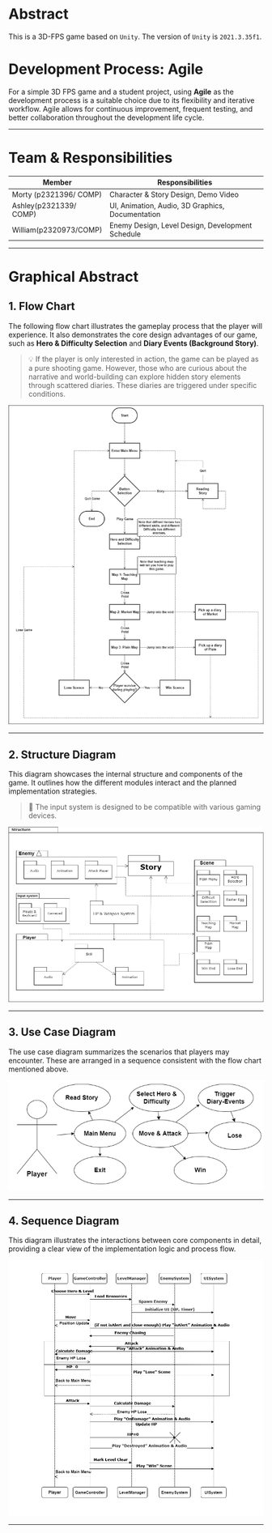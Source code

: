 # Abstract

This is a 3D-FPS game based on `Unity`. The version of `Unity` is `2021.3.35f1`.

# Development Process: Agile

For a simple 3D FPS game and a student project, using **Agile** as the development process is a suitable choice due to its flexibility and iterative workflow. Agile allows for continuous improvement, frequent testing, and better collaboration throughout the development life cycle.

---

# Team & Responsibilities

| Member | Responsibilities |
|--------|------------------|
| Morty (p2321396/ COMP) | Character & Story Design, Demo Video |
| Ashley(p2321339/ COMP) | UI, Animation, Audio, 3D Graphics, Documentation |
| William(p2320973/COMP) | Enemy Design, Level Design, Development Schedule |

---

# Graphical Abstract

## 1. Flow Chart

The following flow chart illustrates the gameplay process that the player will experience. It also demonstrates the core design advantages of our game, such as **Hero & Difficulty Selection** and **Diary Events (Background Story)**.

> 💡 If the player is only interested in action, the game can be played as a pure shooting game. However, those who are curious about the narrative and world-building can explore hidden story elements through scattered diaries. These diaries are triggered under specific conditions.

![Flow Chart](Documentation/Flow.drawio.png)

---

## 2. Structure Diagram

This diagram showcases the internal structure and components of the game. It outlines how the different modules interact and the planned implementation strategies.

> 🔧 The input system is designed to be compatible with various gaming devices.


![Structure Diagram](Documentation/Structure.drawio.png)

---

## 3. Use Case Diagram

The use case diagram summarizes the scenarios that players may encounter. These are arranged in a sequence consistent with the flow chart mentioned above.

![Use Case Diagram](Documentation/UseCase.drawio.png)

---

## 4. Sequence Diagram

This diagram illustrates the interactions between core components in detail, providing a clear view of the implementation logic and process flow.

![Sequence Diagram](Documentation/Sequence.drawio.png)

---